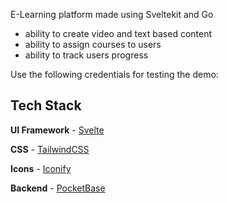 E-Learning platform made using Sveltekit and Go

- ability to create video and text based content
- ability to assign courses to users
- ability to track users progress


Use the following credentials for testing the demo:


## Tech Stack

**UI Framework** - [Svelte](https://svelte.dev/)

**CSS** - [TailwindCSS](https://tailwindcss.com/)

**Icons** - [Iconify](https://iconify.design/)

**Backend** - [PocketBase](https://pocketbase.io/)

